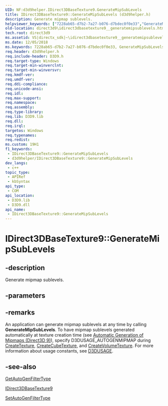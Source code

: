 ```yaml
---
UID: NF:d3d9helper.IDirect3DBaseTexture9.GenerateMipSubLevels
title: IDirect3DBaseTexture9::GenerateMipSubLevels (d3d9helper.h)
description: Generate mipmap sublevels.
helpviewer_keywords: ["7228ab65-d7b2-7a27-b076-d7bdec0f0e33","GenerateMipSubLevels","GenerateMipSubLevels method [Direct3D 9]","GenerateMipSubLevels method [Direct3D 9]","IDirect3DBaseTexture9 interface","IDirect3DBaseTexture9 interface [Direct3D 9]","GenerateMipSubLevels method","IDirect3DBaseTexture9.GenerateMipSubLevels","IDirect3DBaseTexture9::GenerateMipSubLevels","d3d9helper/IDirect3DBaseTexture9::GenerateMipSubLevels","direct3d9.idirect3dbasetexture9__generatemipsublevels"]
old-location: direct3d9\idirect3dbasetexture9__generatemipsublevels.htm
tech.root: direct3d9
ms.assetid: VS|directx_sdk|~\idirect3dbasetexture9__generatemipsublevels.htm
ms.date: 12/05/2018
ms.keywords: 7228ab65-d7b2-7a27-b076-d7bdec0f0e33, GenerateMipSubLevels, GenerateMipSubLevels method [Direct3D 9], GenerateMipSubLevels method [Direct3D 9],IDirect3DBaseTexture9 interface, IDirect3DBaseTexture9 interface [Direct3D 9],GenerateMipSubLevels method, IDirect3DBaseTexture9.GenerateMipSubLevels, IDirect3DBaseTexture9::GenerateMipSubLevels, d3d9helper/IDirect3DBaseTexture9::GenerateMipSubLevels, direct3d9.idirect3dbasetexture9__generatemipsublevels
req.header: d3d9helper.h
req.include-header: D3D9.h
req.target-type: Windows
req.target-min-winverclnt: 
req.target-min-winversvr: 
req.kmdf-ver: 
req.umdf-ver: 
req.ddi-compliance: 
req.unicode-ansi: 
req.idl: 
req.max-support: 
req.namespace: 
req.assembly: 
req.type-library: 
req.lib: D3D9.lib
req.dll: 
req.irql: 
targetos: Windows
req.typenames: 
req.redist: 
ms.custom: 19H1
f1_keywords:
 - IDirect3DBaseTexture9::GenerateMipSubLevels
 - d3d9helper/IDirect3DBaseTexture9::GenerateMipSubLevels
dev_langs:
 - c++
topic_type:
 - APIRef
 - kbSyntax
api_type:
 - COM
api_location:
 - D3D9.lib
 - D3D9.dll
api_name:
 - IDirect3DBaseTexture9::GenerateMipSubLevels
---
```


# IDirect3DBaseTexture9::GenerateMipSubLevels


## -description

Generate mipmap sublevels.

## -parameters

## -remarks

An application can generate mipmap sublevels at any time by calling <b>GenerateMipSubLevels</b>. To have mipmap sublevels generated automatically at texture creation time (see <a href="/windows/desktop/direct3d9/automatic-generation-of-mipmaps">Automatic Generation of Mipmaps (Direct3D 9)</a>), specify  D3DUSAGE_AUTOGENMIPMAP during <a href="/windows/desktop/api/d3d9/nf-d3d9-idirect3ddevice9-createtexture">CreateTexture</a>, <a href="/windows/desktop/api/d3d9/nf-d3d9-idirect3ddevice9-createcubetexture">CreateCubeTexture</a>, and <a href="/windows/desktop/api/d3d9/nf-d3d9-idirect3ddevice9-createvolumetexture">CreateVolumeTexture</a>. For more information about usage constants, see <a href="/windows/desktop/direct3d9/d3dusage">D3DUSAGE</a>.

## -see-also

<a href="/windows/desktop/api/d3d9/nf-d3d9-idirect3dbasetexture9-getautogenfiltertype">GetAutoGenFilterType</a>



<a href="/windows/desktop/api/d3d9helper/nn-d3d9helper-idirect3dbasetexture9">IDirect3DBaseTexture9</a>



<a href="/windows/desktop/api/d3d9/nf-d3d9-idirect3dbasetexture9-setautogenfiltertype">SetAutoGenFilterType</a>


